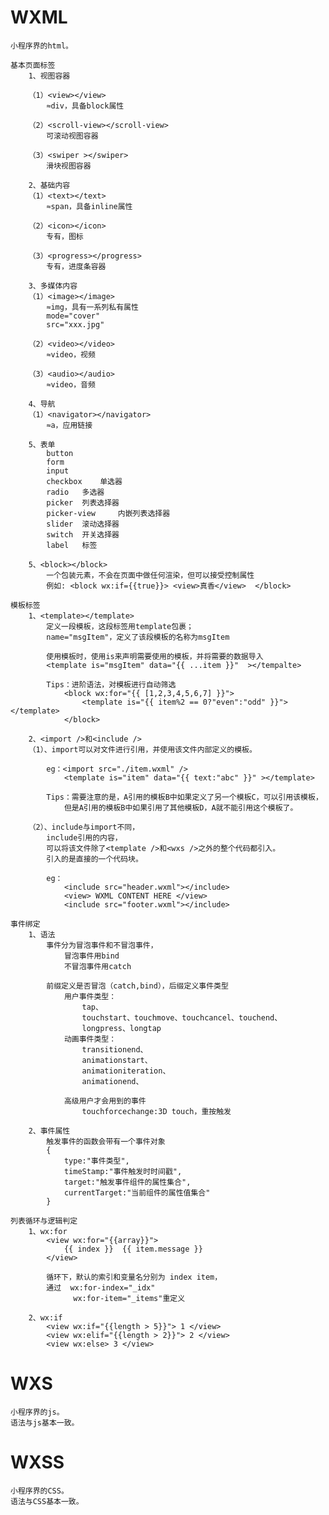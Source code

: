 # WXML
    
    小程序界的html。

    基本页面标签
        1、视图容器

        （1）<view></view>
            ≈div，具备block属性

        （2）<scroll-view></scroll-view>
            可滚动视图容器

        （3）<swiper ></swiper>
            滑块视图容器

        2、基础内容
        （1）<text></text>
            ≈span，具备inline属性

        （2）<icon></icon>
            专有，图标

        （3）<progress></progress>
            专有，进度条容器

        3、多媒体内容
        （1）<image></image>
            ≈img，具有一系列私有属性
            mode="cover"
            src="xxx.jpg"
        
        （2）<video></video>
            ≈video，视频

        （3）<audio></audio>
            ≈video，音频

        4、导航
        （1）<navigator></navigator>
            ≈a，应用链接

        5、表单
            button
            form
            input
            checkbox    单选器
            radio   多选器
            picker  列表选择器
            picker-view     内嵌列表选择器
            slider  滚动选择器
            switch  开关选择器
            label   标签
        
        5、<block></block>
            一个包装元素，不会在页面中做任何渲染，但可以接受控制属性
            例如: <block wx:if={{true}}> <view>真香</view>  </block>

    模板标签
        1、<template></template>
            定义一段模板，这段标签用template包裹；
            name="msgItem"，定义了该段模板的名称为msgItem

            使用模板时，使用is来声明需要使用的模板，并将需要的数据导入
            <template is="msgItem" data="{{ ...item }}"  ></tempalte>

            Tips：进阶语法，对模板进行自动筛选
                <block wx:for="{{ [1,2,3,4,5,6,7] }}">
                    <template is="{{ item%2 == 0?"even":"odd" }}"></template>
                </block>

        2、<import />和<include />
        （1）、import可以对文件进行引用，并使用该文件内部定义的模板。

            eg：<import src="./item.wxml" />
                <template is="item" data="{{ text:"abc" }}" ></template>
        
            Tips：需要注意的是，A引用的模板B中如果定义了另一个模板C，可以引用该模板，
                但是A引用的模板B中如果引用了其他模板D，A就不能引用这个模板了。

        （2）、include与import不同，
            include引用的内容，
            可以将该文件除了<template />和<wxs />之外的整个代码都引入。
            引入的是直接的一个代码块。

            eg：
                <include src="header.wxml"></include>
                <view> WXML CONTENT HERE </view>
                <include src="footer.wxml"></include>

    事件绑定
        1、语法
            事件分为冒泡事件和不冒泡事件，
                冒泡事件用bind
                不冒泡事件用catch

            前缀定义是否冒泡（catch,bind），后缀定义事件类型
                用户事件类型：
                    tap、
                    touchstart、touchmove、touchcancel、touchend、
                    longpress、longtap
                动画事件类型：
                    transitionend、
                    animationstart、
                    animationiteration、
                    animationend、

                高级用户才会用到的事件
                    touchforcechange:3D touch，重按触发

        2、事件属性
            触发事件的函数会带有一个事件对象
            {
                type:"事件类型",
                timeStamp:"事件触发时时间戳",
                target:"触发事件组件的属性集合",
                currentTarget:"当前组件的属性值集合"
            }

    列表循环与逻辑判定
        1、wx:for
            <view wx:for="{{array}}">
                {{ index }}  {{ item.message }}  
            </view>

            循环下，默认的索引和变量名分别为 index item，
            通过  wx:for-index="_idx"
                  wx:for-item="_items"重定义

        2、wx:if
            <view wx:if="{{length > 5}}"> 1 </view>
            <view wx:elif="{{length > 2}}"> 2 </view>
            <view wx:else> 3 </view>

#   WXS

    小程序界的js。
    语法与js基本一致。
    


#   WXSS

    小程序界的CSS。
    语法与CSS基本一致。